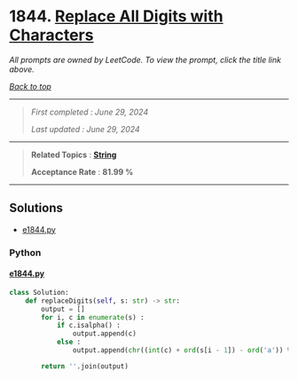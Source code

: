 # 1844. [Replace All Digits with Characters](<https://leetcode.com/problems/replace-all-digits-with-characters>)

*All prompts are owned by LeetCode. To view the prompt, click the title link above.*

*[Back to top](<../README.md>)*

------

> *First completed : June 29, 2024*
>
> *Last updated : June 29, 2024*

------

> **Related Topics** : **[String](<by_topic/String.md>)**
>
> **Acceptance Rate** : **81.99 %**

------

## Solutions

- [e1844.py](<../my-submissions/e1844.py>)
### Python
#### [e1844.py](<../my-submissions/e1844.py>)
```Python
class Solution:
    def replaceDigits(self, s: str) -> str:
        output = []
        for i, c in enumerate(s) :
            if c.isalpha() :
                output.append(c)
            else :
                output.append(chr((int(c) + ord(s[i - 1]) - ord('a')) % 26 + ord('a')))

        return ''.join(output)
```

